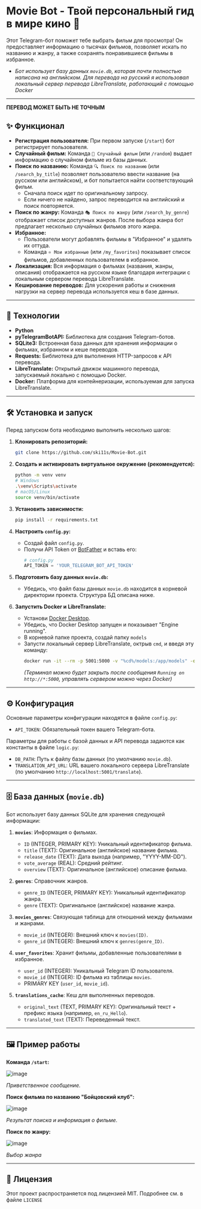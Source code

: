 # Movie Bot - Твой персональный гид в мире кино 🍿

Этот Telegram-бот поможет тебе выбрать фильм для просмотра! Он предоставляет информацию о тысячах фильмов, позволяет искать по названию и жанру, а также сохранять понравившиеся фильмы в избранное.
*   *Бот использует базу данных `movie.db`, которая почти полностью написана на английском. Для перевода на русский я использовал локальный сервер перевода LibreTranslate, работающий с помощью Docker* 

---

**ПЕРЕВОД МОЖЕТ БЫТЬ НЕ ТОЧНЫМ**

## ✨ Функционал

*   **Регистрация пользователя:** При первом запуске (`/start`) бот регистрирует пользователя.
*   **Случайный фильм:** Команда `🎲 Случайный фильм` (или `/random`) выдает информацию о случайном фильме из базы данных.
*   **Поиск по названию:** Команда `🔍 Поиск по названию` (или `/search_by_title`) позволяет пользователю ввести название (на русском или английском), и бот попытается найти соответствующий фильм.
    *   Сначала поиск идет по оригинальному запросу.
    *   Если ничего не найдено, запрос переводится на английский и поиск повторяется.
*   **Поиск по жанру:** Команда `🎭 Поиск по жанру` (или `/search_by_genre`) отображает список доступных жанров. После выбора жанра бот предлагает несколько случайных фильмов этого жанра.
*   **Избранное:**
    *   Пользователи могут добавлять фильмы в "Избранное" и удалять их оттуда.
    *   Команда `⭐ Мои избранные` (или `/my_favorites`) показывает список фильмов, добавленных пользователем в избранное.
*   **Локализация:** Вся информация о фильмах (названия, жанры, описания) отображается на русском языке благодаря интеграции с локальным сервером перевода LibreTranslate.
*   **Кеширование переводов:** Для ускорения работы и снижения нагрузки на сервер перевода используется кеш в базе данных.

---

## 🚀 Технологии

*   **Python**
*   **pyTelegramBotAPI:** Библиотека для создания Telegram-ботов.
*   **SQLite3:** Встроенная база данных для хранения информации о фильмах, избранном и кеше переводов.
*   **Requests:** Библиотека для выполнения HTTP-запросов к API перевода.
*   **LibreTranslate:** Открытый движок машинного перевода, запускаемый локально с помощью Docker.
*   **Docker:** Платформа для контейнеризации, используемая для запуска LibreTranslate.

---

## 🛠️ Установка и запуск

Перед запуском бота необходимо выполнить несколько шагов:

1.  **Клонировать репозиторий:**
    ```bash
    git clone https://github.com/ski11s/Movie-Bot.git
    ```

2.  **Создать и активировать виртуальное окружение (рекомендуется):**
    ```bash
    python -m venv venv
    # Windows
    .\venv\Scripts\activate
    # macOS/Linux
    source venv/bin/activate
    ```

3.  **Установить зависимости:**
    ```bash
    pip install -r requirements.txt 
    ```

4.  **Настроить `config.py`:**
    *   Создай файл `config.py`.
    *   Получи API Token от [BotFather](https://t.me/BotFather) и вставь его:
        ```python
        # config.py
        API_TOKEN = 'YOUR_TELEGRAM_BOT_API_TOKEN'
        ```

5.  **Подготовить базу данных `movie.db`:**
    *   Убедись, что файл базы данных `movie.db` находится в корневой директории проекта. Структура БД описана ниже.

6.  **Запустить Docker и LibreTranslate:**
    *   Установи [Docker Desktop](https://www.docker.com/products/docker-desktop/).
    *   Убедись, что Docker Desktop запущен и показывает "Engine running".
    *   В корневой папке проекта, создай папку `models`
    *   Запусти локальный сервер LibreTranslate, октрыв `cmd`, и введя эту команду:
        ```bash
        docker run -it --rm -p 5001:5000 -v "%cd%/models:/app/models" -e "LT_LOAD_ONLY=en,ru" -e "LT_FORCE_UPDATE_MODELS=true" libretranslate/libretranslate:latest
        ```
        *(Терминал можно будет закрыть после сообщения `Running on http://*:5000`, управлять сервером можно через Docker)*


---

## ⚙️ Конфигурация

Основные параметры конфигурации находятся в файле `config.py`:

*   `API_TOKEN`: Обязательный токен вашего Telegram-бота.

Параметры для работы с базой данных и API перевода задаются как константы в файле `logic.py`:

*   `DB_PATH`: Путь к файлу базы данных (по умолчанию `movie.db`).
*   `TRANSLATION_API_URL`: URL вашего локального сервера LibreTranslate (по умолчанию `http://localhost:5001/translate`).

---

## 🗄️ База данных (`movie.db`)

Бот использует базу данных SQLite для хранения следующей информации:

1.  **`movies`**: Информация о фильмах.
    *   `ID` (INTEGER, PRIMARY KEY): Уникальный идентификатор фильма.
    *   `title` (TEXT): Оригинальное (английское) название фильма.
    *   `release_date` (TEXT): Дата выхода (например, "YYYY-MM-DD").
    *   `vote_average` (REAL): Средний рейтинг.
    *   `overview` (TEXT): Оригинальное (английское) описание фильма.

2.  **`genres`**: Справочник жанров.
    *   `genre_ID` (INTEGER, PRIMARY KEY): Уникальный идентификатор жанра.
    *   `genre` (TEXT): Оригинальное (английское) название жанра.

3.  **`movies_genres`**: Связующая таблица для отношений между фильмами и жанрами.
    *   `movie_id` (INTEGER): Внешний ключ к `movies(ID)`.
    *   `genre_id` (INTEGER): Внешний ключ к `genres(genre_ID)`.

4.  **`user_favorites`**: Хранит фильмы, добавленные пользователями в избранное.
    *   `user_id` (INTEGER): Уникальный Telegram ID пользователя.
    *   `movie_id` (INTEGER): ID фильма из таблицы `movies`.
    *   PRIMARY KEY (`user_id`, `movie_id`).

5.  **`translations_cache`**: Кеш для выполненных переводов.
    *   `original_text` (TEXT, PRIMARY KEY): Оригинальный текст + префикс языка (например, `en_ru_Hello`).
    *   `translated_text` (TEXT): Переведенный текст.

---

## 🖼️ Пример работы


**Команда `/start`:**

![image](https://github.com/user-attachments/assets/55abc35f-a959-4731-a69b-a13d0aea9fde)

*Приветственное сообщение.*

**Поиск фильма по названию "Бойцовский клуб":**

![image](https://github.com/user-attachments/assets/39c5e0f4-c6ab-440c-866c-be1fd34069bd)

*Результат поиска и информация о фильме.*

**Поиск по жанру:**

![image](https://github.com/user-attachments/assets/07008ee2-2f66-4538-8779-61b534d4eed3)

*Выбор жанра*

---

## 📄 Лицензия

Этот проект распространяется под лицензией MIT. Подробнее см. в файле `LICENSE`
